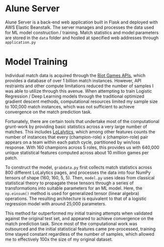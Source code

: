 # Alune Server
Alune Server is a back-end web application built in Flask and deployed with AWS Elastic Beanstalk. The server manages and processes the data used for ML model construction / training. Match statistics and model parameters are stored in the `data` folder and hosted at specified web addresses through `application.py`

# Model Training
Individual match data is acquired through the [Riot Games APIs](https://developer.riotgames.com/), which provides a database of over 1 billion match instances. However, API restraints and other compute limitations reduced the number of samples I was able to utilize through this avenue. When attempting to train Logistic Regression / Deep Learning models through the traditional optimized gradient descent methods, computational resources limited my sample size to 100,000 match instances, which was not sufficient to achieve convergence on the match prediction task.

Fortunately, there are certain tools that undertake most of the computational grunt-work by providing basic statistics across a very large number of matches. This includes [LoLalytics](https://lolalytics.com/), which among other features counts the number of instances that every (champion-role) x (champion-role) pair appears on a team within each patch cycle, partitioned by win/loss response. With 160 champions across 5 roles, this provides us with 640,000 unique statistical features computed across about 10 million games per patch.

To construct the model, `grabdata.py` first collects match statistics across 800 different LoLalytics pages, and processes the data into four NumPy tensors of shape (160, 160, 5, 5). Then, `model.py` uses ideas from classical statistical theory to propagate these tensors through a series of transformations into suitable parameters for an ML model. Here, the `np.einsum()` method is used for generalized tensor (linear algebra) operations. The resulting architecture is equivalent to that of a logistic regression model with around 25,000 parameters.

This method far outperformed my initial training attempts when validated against the original test set, and appeared to achieve convergence on the match prediction task. Since most of the computational work was outsourced and the initial statistical features came pre-processed, training time stayed constant regardless of the number of samples, which allowed me to effectively 100x the size of my original dataset.




